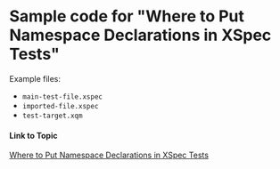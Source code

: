# Sample code for "Where to Put Namespace Declarations in XSpec Tests"

Example files:

* `main-test-file.xspec`
* `imported-file.xspec`
* `test-target.xqm`

#### Link to Topic
[Where to Put Namespace Declarations in XSpec Tests](https://medium.com/@xspectacles/where-to-put-namespace-declarations-in-xspec-tests-e98c2852575b)
